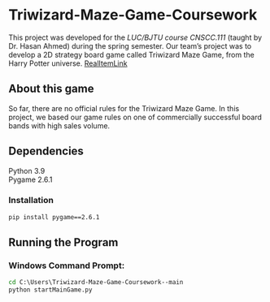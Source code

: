 # Triwizard-Maze-Game-Coursework
This project was developed for the *LUC/BJTU course CNSCC.111* (taught by Dr. Hasan Ahmed) during the spring semester. Our team’s project was to develop a 2D strategy board game called Triwizard Maze Game, from the Harry Potter universe. [RealItemLink](https://www.amazon.co.uk/Goliath-Games-4331-06-Potter-Tri-Wizard/dp/B01LYHF6ER/ref=asc_df_B01LYHF6ER/?tag=googshopuk-21&linkCode=df0&hvadid=310869104636&hvpos=&hvnetw=g&hvrand=8971483422015750214&hvpone=&hvptwo=&hvqmt=&hvdev=c&hvdvcmdl=&hvlocint=&hvlocphy=9046582&hvtargid=pla-379840404184&th=1)
## About this game
So far, there are no official rules for the Triwizard Maze Game. In this project, we based our game rules on one of commercially successful board bands with high sales volume.

## Dependencies
Python 3.9  
Pygame 2.6.1
### Installation
```cmd
pip install pygame==2.6.1
```
## Running the Program
### Windows Command Prompt:
```cmd
cd C:\Users\Triwizard-Maze-Game-Coursework--main
python startMainGame.py
```
